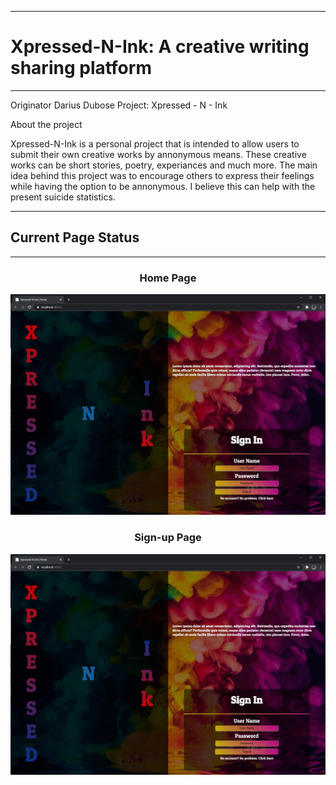 ***
# Xpressed-N-Ink: A creative writing sharing platform
***

Originator Darius Dubose 
Project: Xpressed - N - Ink

About the project

Xpressed-N-Ink is a personal project that is intended to allow users to submit their own creative works by annonymous means. These creative works can be short stories, poetry, experiances and much more. The main idea behind this project was to encourage others to express their feelings while having the option to be annonymous. I believe this can help with the present suicide statistics. 
***
## Current Page Status
***
### <p align="center"> Home Page </P>
![index Page](/images/Indexpage.JPG)

### <p align="center"> Sign-up Page </P>
![index Page](/images/Indexpage.JPG)
